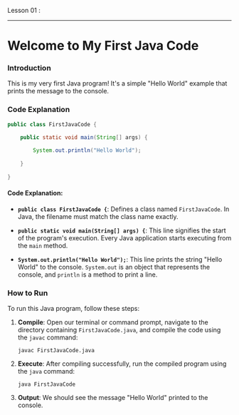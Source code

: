 Lesson 01 :

---

# Welcome to My First Java Code

### Introduction

This is my very first Java program! It's a simple "Hello World" example that prints the message to the console.

### Code Explanation

```java
public class FirstJavaCode {

    public static void main(String[] args) {
        
        System.out.println("Hello World"); 
        
    }
    
}
```

#### Code Explanation:

- **`public class FirstJavaCode {`**: Defines a class named `FirstJavaCode`. In Java, the filename must match the class name exactly.

- **`public static void main(String[] args) {`**: This line signifies the start of the program's execution. Every Java application starts executing from the `main` method.

- **`System.out.println("Hello World");`**: This line prints the string "Hello World" to the console. `System.out` is an object that represents the console, and `println` is a method to print a line.

### How to Run

To run this Java program, follow these steps:

1. **Compile**: Open our terminal or command prompt, navigate to the directory containing `FirstJavaCode.java`, and compile the code using the `javac` command:
   ```
   javac FirstJavaCode.java
   ```

2. **Execute**: After compiling successfully, run the compiled program using the `java` command:
   ```
   java FirstJavaCode
   ```

3. **Output**: We should see the message "Hello World" printed to the console.
